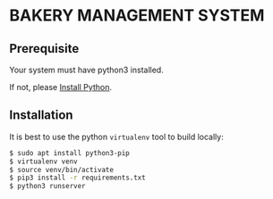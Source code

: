 # BAKERY MANAGEMENT SYSTEM

## Prerequisite
Your system must have python3 installed.

If not, please [Install Python](https://www.python.org/downloads/).


## Installation

It is best to use the python `virtualenv` tool to build locally:

```sh
$ sudo apt install python3-pip
$ virtualenv venv
$ source venv/bin/activate
$ pip3 install -r requirements.txt
$ python3 runserver
```
